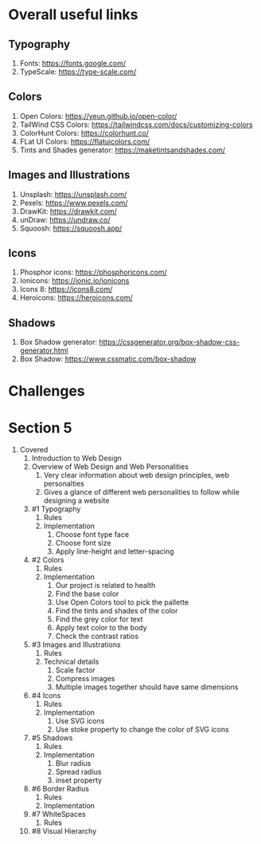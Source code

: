 # Overall useful links

## Typography
1. Fonts: https://fonts.google.com/
2. TypeScale: https://type-scale.com/

## Colors
1. Open Colors: https://yeun.github.io/open-color/
2. TailWind CSS Colors: https://tailwindcss.com/docs/customizing-colors
3. ColorHunt Colors: https://colorhunt.co/
4. FLat UI Colors: https://flatuicolors.com/
5. Tints and Shades generator: https://maketintsandshades.com/

## Images and Illustrations
1. Unsplash: https://unsplash.com/
2. Pexels: https://www.pexels.com/
3. DrawKit: https://drawkit.com/
4. unDraw: https://undraw.co/
5. Squoosh: https://squoosh.app/

## Icons
1. Phosphor icons: https://phosphoricons.com/
2. Ionicons: https://ionic.io/ionicons
3. Icons 8: https://icons8.com/
4. Heroicons: https://heroicons.com/

## Shadows
1. Box Shadow generator: https://cssgenerator.org/box-shadow-css-generator.html
2. Box Shadow: https://www.cssmatic.com/box-shadow


# Challenges

# Section 5
1. Covered
   1. Introduction to Web Design
   2. Overview of Web Design and Web Personalities
      1. Very clear information about web design principles, web personalties
      2. Gives a glance of different web personalities to follow while designing a website
   3. #1 Typography
      1. Rules
      2. Implementation
         1. Choose font type face
         2. Choose font size
         3. Apply line-height and letter-spacing
   4. #2 Colors
      1. Rules
      2. Implementation
         1. Our project is related to health
         2. Find the base color
         3. Use Open Colors tool to pick the pallette
         4. Find the tints and shades of the color
         5. Find the grey color for text
         6. Apply text color to the body
         7. Check the contrast ratios
   5. #3 Images and Illustrations
      1. Rules
      2. Technical details
         1. Scale factor
         2. Compress images
         3. Multiple images together should have same dimensions
   6. #4 Icons
      1. Rules
      2. Implementation
         1. Use SVG icons
         2. Use stoke property to change the color of SVG icons
   7. #5 Shadows
      1. Rules
      2. Implementation
         1. Blur radius
         2. Spread radius
         3. inset property
   8. #6 Border Radius
      1. Rules
      2. Implementation
   9. #7 WhiteSpaces
      1.  Rules
   10. #8 Visual Hierarchy
